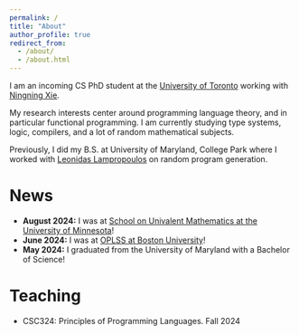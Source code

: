```yaml
---
permalink: /
title: "About"
author_profile: true
redirect_from: 
  - /about/
  - /about.html
---
```


I am an incoming CS PhD student at the [University of Toronto](https://www.utoronto.ca/) working with [Ningning Xie](https://xnning.github.io/). 

My research interests center around programming language theory, and in particular functional programming. I am currently studying type systems, logic, compilers, and a lot of random mathematical subjects.

Previously, I did my B.S. at University of Maryland, College Park where I worked with [Leonidas Lampropoulos](https://lemonidas.github.io/) on random program generation.

News
======
- **August 2024:** I was at [School on Univalent Mathematics at the University of Minnesota](https://unimath.github.io/minneapolis2024/)!
- **June 2024:** I was at [OPLSS at Boston University](https://www.cs.uoregon.edu/research/summerschool/summer24/)!
- **May 2024:** I graduated from the University of Maryland with a Bachelor of Science!

Teaching
======
- CSC324: Principles of Programming Languages. Fall 2024
